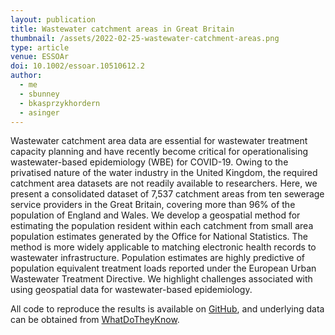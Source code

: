 ```yaml
---
layout: publication
title: Wastewater catchment areas in Great Britain
thumbnail: /assets/2022-02-25-wastewater-catchment-areas.png
type: article
venue: ESSOAr
doi: 10.1002/essoar.10510612.2
author:
  - me
  - sbunney
  - bkasprzykhordern
  - asinger
---
```


Wastewater catchment area data are essential for wastewater treatment capacity planning and have recently become critical for operationalising wastewater-based epidemiology (WBE) for COVID-19. Owing to the privatised nature of the water industry in the United Kingdom, the required catchment area datasets are not readily available to researchers. Here, we present a consolidated dataset of 7,537 catchment areas from ten sewerage service providers in the Great Britain, covering more than 96% of the population of England and Wales. We develop a geospatial method for estimating the population resident within each catchment from small area population estimates generated by the Office for National Statistics. The method is more widely applicable to matching electronic health records to wastewater infrastructure. Population estimates are highly predictive of population equivalent treatment loads reported under the European Urban Wastewater Treatment Directive. We highlight challenges associated with using geospatial data for wastewater-based epidemiology.

All code to reproduce the results is available on [GitHub](https://github.com/tillahoffmann/wastewater-catchment-areas), and underlying data can be obtained from [WhatDoTheyKnow](https://www.whatdotheyknow.com/info_request_batch/2084).

